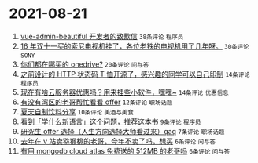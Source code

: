 # 2021-08-21

1. [vue-admin-beautiful 开发者的致歉信](https://www.v2ex.com/t/797159) `38条评论` `程序员`
1. [16 年双十一买的索尼电视机挂了，各位老铁的电视机用了几年呀。](https://www.v2ex.com/t/797135) `30条评论` `SONY`
1. [你们都在哪买的 onedrive?](https://www.v2ex.com/t/797138) `20条评论` `问与答`
1. [之前设计的 HTTP 状态码 T 恤开源了，感兴趣的同学可以自己印制](https://www.v2ex.com/t/797144) `14条评论` `程序员`
1. [现在有啥云服务器优惠吗？用来挂些小软件，嘿嘿~](https://www.v2ex.com/t/797137) `14条评论` `优惠信息`
1. [有没有湾区的老哥帮忙看看 offer](https://www.v2ex.com/t/797145) `12条评论` `职场话题`
1. [夏天自制饮料分享](https://www.v2ex.com/t/797136) `10条评论` `美酒与美食`
1. [看到「学什么新语言」这个问题，推荐这本书](https://www.v2ex.com/t/797161) `9条评论` `程序员`
1. [研究生 offer 选择（人生方向选择大师看过来）qaq](https://www.v2ex.com/t/797167) `7条评论` `职场话题`
1. [去年在 v 站卖猕猴桃的老哥，今年不卖了吗，想买](https://www.v2ex.com/t/797141) `6条评论` `问与答`
1. [有用 mongodb cloud atlas 免费送的 512MB 的老哥吗](https://www.v2ex.com/t/797133) `6条评论` `问与答`
